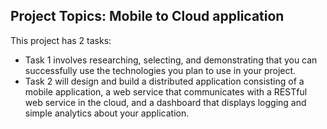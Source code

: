 ## Project Topics: Mobile to Cloud application

This project has 2 tasks:
- Task 1 involves researching, selecting, and demonstrating that you can successfully use the technologies you plan to use in your project.
- Task 2 will design and build a distributed application consisting of a mobile application, a web service that communicates with a RESTful web service in the cloud, and a dashboard that displays logging and simple analytics about your application.

